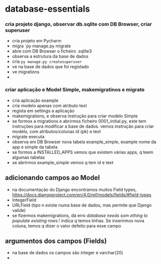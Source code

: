 # database-essentials

### cria projeto django, observar db.sqlite com DB Browser, criar superuser 
* cria projeto em Pycharm
* migra `py manage.py migrate
* abre com DB Browser o ficheiro .sqlite3
* observa a estrutura da base de dados
* cria `py manage.py createsuperuser`
* ve na base de dados que foi registado
* ve migrations
*
### criar aplicação e Model Simple, makemigratinos e migrate
* cria aplicação example
* cria modelo apenas com atributo text
* regista em settings a aplicação
* makemigrations, e observa instrução para criar modelo Simple
* se formos a migrations e abrirmos ficheiro 0001_initial.py, este tem instruções para modificar a base de dados. vemos instrução para criar modelo, com atributos/colunas id (pk) e text
* migrate executa
* observa em DB Browser nova tabela example_simple, example nome da app e simple da tabela
* se formos a INSTALLED_APPS vemos que existem várias apps, q teem algumas tabelas
* se abrirmos example_simple vemos q tem id e text

## adicionando campos ao Model
* na documentação do Django encontramos muitos Field types, https://docs.djangoproject.com/en/4.0/ref/models/fields/#field-types
* IntegerField
* URLField (tipo n existe numa base de dados, mas permite que Django valide)
* se fizermos makemigrations, dá erro *database needs som
ething to populate existing rows.*! indica q temos linhas. Se inserirmos nova coluna, temos q dizer o valor defeito para esse campo

## argumentos dos campos (Fields)
* na base de dados os campos são integer e varchar(20)
* 
